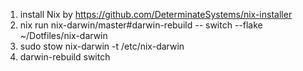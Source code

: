 1. install Nix by https://github.com/DeterminateSystems/nix-installer
2. nix run nix-darwin/master#darwin-rebuild -- switch --flake ~/Dotfiles/nix-darwin
3. sudo stow nix-darwin -t /etc/nix-darwin
4. darwin-rebuild switch